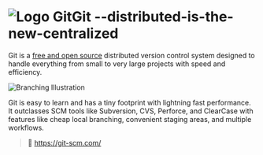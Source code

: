 
# ![Logo Git](https://git-scm.com/images/logo@2x.png)Git --distributed-is-the-new-centralized



Git is a [free and open source](https://git-scm.com/about/free-and-open-source) distributed version control system designed to handle everything from small to very large projects with speed and efficiency.

![Branching Illustration](https://git-scm.com/images/branching-illustration@2x.png)

Git is easy to learn and has a tiny footprint with lightning fast performance. It outclasses SCM tools like Subversion, CVS, Perforce, and ClearCase with features like cheap local branching, convenient staging areas, and multiple workflows.

> :mag_right: https://git-scm.com/


